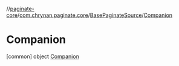 //[paginate-core](../../../../index.md)/[com.chrynan.paginate.core](../../index.md)/[BasePaginateSource](../index.md)/[Companion](index.md)



# Companion  
 [common] object [Companion](index.md)   

